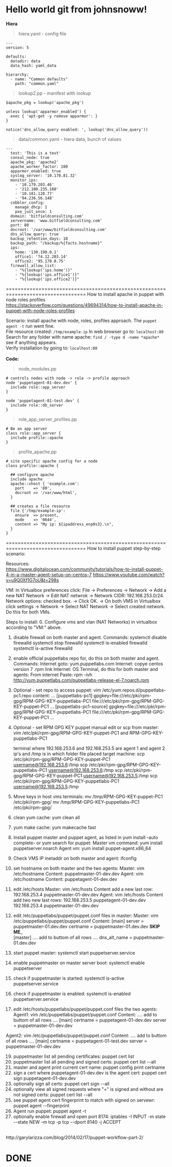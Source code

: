 Hello world git from johnsnoww!
=================================================================================
**Hiera**
> hiera.yaml - config file

    ---
    version: 5

    defaults:
      datadir: data
      data_hash: yaml_data

    hierarchy:
      - name: "Common defaults"
        path: "common.yaml"
  
> lookup2.pp - manifest with lookup

    $apache_pkg = lookup('apache_pkg')

    unless lookup('apparmor_enabled') {
      exec { 'apt-get -y remove apparmor': }
    }

    notice('dns_allow_query enabled: ', lookup('dns_allow_query'))


> data/common.yaml - hiera data, bunch of values

    ---
      test: 'This is a test'
      consul_node: true
      apache_pkg: 'apache2'
      apache_worker_factor: 100
      apparmor_enabled: true
      syslog_server: '10.170.81.32'
      monitor_ips:
        - '10.179.203.46'
        - '212.100.235.160'
        - '10.181.120.77'
        - '94.236.56.148'
      cobbler_config:
        manage_dhcp: 1
        pxe_just_once: 1
      domain: 'bitfieldconsulting.com'
      servername: 'www.bitfieldconsulting.com'
      port: 80
      docroot: '/var/www/bitfieldconsulting.com'
      dns_allow_query: true
      backup_retention_days: 10
      backup_path: "/backup/%{facts.hostname}"
      ips:
        home: '130.190.0.1'
        office1: '74.12.203.14'
        office2: '95.170.0.75'
      firewall_allow_list:
        - "%{lookup('ips.home')}"
        - "%{lookup('ips.office1')}"
        - "%{lookup('ips.office2')}"

=================================================================================
How to install apache in puppet with node roles profiles <br>
https://stackoverflow.com/questions/49694314/how-to-install-apache-in-puppet-with-node-roles-profiles <br>

Scenario: install apache with node, roles, profiles approach. The `puppet agent -t` run went fine. <br> File resource created: `/tmp/example-ip` In web browser go to: `localhost:80` <br> Search for any folder with name apache: `find / -type d -name *apache*` see if anything appears. <br>Verify installation by going to: `localhost:80`
<br><br>
**Code:**

> node_modules.pp

    # controls nodes with node -> role -> profile approach
    node 'puppetagent-01-dev.dev' {
      include role::app_server
    }
    
    node 'puppetagent-01-test.dev' {
      include role::db_server
    }
    
> role_app_server_profiles.pp

    # Be an app server
    class role::app_server {
      include profile::apache
    }

> profile_apache.pp

    # site specific apache config for a node
    class profile::apache {
    
      ## configure apache 
      include apache
      apache::vhost { 'example.com':
        port    => '80',
        docroot => '/var/www/html',
      }
    
      ## creates a file resource
      file {'/tmp/example-ip':
        ensure  => present,
        mode    => '0644',
        content => "My ip: ${ipaddress_enp0s3}.\n",
      }
    }

=================================================================================
How to install puppet step-by-step scenario:

Resources:<br>
https://www.digitalocean.com/community/tutorials/how-to-install-puppet-4-in-a-master-agent-setup-on-centos-7 
https://www.youtube.com/watch?v=u9Q0Xf1G7oU&t=298s

VM: In Virtualbox preferences click: File -> Preferences -> Network -> Add a new NAT Network -> Edit NAT netwrok -> Network CIDR: 192.168.253.0/24. Network options: checked box. -> Click OK. -> On both VMS in Virtualbox click settings -> Network -> Select NAT Network -> Select created network. Do this for both VMs.

Steps to install: 
0. Configure vms and vlan (NAT Networks) in virtualbox according to "VM:" above. 
1. disable firewall on both master and agent. Commands: 
        systemctl disable firewalld
        systemctl stop firewalld
        systemctl is-enabled firewalld
        systemctl is-active firewalld
2.  enable official puppetlabs repo for, do this on both master and agent. Commands: 
    Internet goto: yum.puppetlabs.com
    Internet: copye centos version 7 .rpm link
    Internet: OS Terminal, do this for both master and agents: 
    From internet Paste: rpm -ivh http://yum.puppetlabs.com/puppetlabs-release-el-7.noarch.rpm
3.  Optional - set repo to access puppet:
    vim /etc/yum.repos.d/puppetlabs-pc1.repo
    content: 
    ...
    [puppetlabs-pc1]
    gpgkey=file:///etc/pki/rpm-gpg/RPM-GPG-KEY-puppetlabs-PC1
          file:///etc/pki/rpm-gpg/RPM-GPG-KEY-puppet-PC1
    ...
    [puppetlabs-pc1-source]
    gpgkey=file:///etc/pki/rpm-gpg/RPM-GPG-KEY-puppetlabs-PC1
          file:///etc/pki/rpm-gpg/RPM-GPG-KEY-puppet-PC1
    ...
4.  Optional - set RPM GPG KEY puppet manual edit or scp from master: 
    vim /etc/pki/rpm-gpg/RPM-GPG-KEY-puppet-PC1 
    and 
    RPM-GPG-KEY-puppetlabs-PC1
    
    terminal where 192.168.253.6 and 192.168.253.5 are agent 1 and agent 2 ip's and /tmp is in which folder file placed target machine: 
    scp /etc/pki/rpm-gpg/RPM-GPG-KEY-puppet-PC1 username@192.168.253.6:/tmp
    scp /etc/pki/rpm-gpg/RPM-GPG-KEY-puppetlabs-PC1 username@192.168.253.6:/tmp
    scp /etc/pki/rpm-gpg/RPM-GPG-KEY-puppet-PC1 username@192.168.253.5:/tmp
    scp /etc/pki/rpm-gpg/RPM-GPG-KEY-puppetlabs-PC1 username@192.168.253.5:/tmp
    
6.  Move keys in host vms terminals: 
    mv /tmp/RPM-GPG-KEY-puppet-PC1 /etc/pki/rpm-gpg/
    mv /tmp/RPM-GPG-KEY-puppetlabs-PC1 /etc/pki/rpm-gpg/
    
7.  clean yum cache: 
    yum clean all
8.  yum make cache:
    yum makecache fast
    
9.  Install puppet master and puppet agent, as listed in yum install -auto complete- or yum search for puppet:
    Master vm command: yum install puppetserver.noarch
    Agent vm: yum install puppet-agent.x86_64

10.  Check VMS IP inetaddr on both master and agent: ifconfig
11.  set hostname on both master and the two agents:
    Master: vim /etc/hostname
    Content:
            puppetmaster-01-dev.dev
    Agent: vim /etc/hostname
    Content: 
            puppetagent-01-dev.dev
12.  edit /etc/hosts
    Master: vim /etc/hosts
    Content add a new last row: 
            192.168.253.4 puppetmaster-01-dev.dev
    Agent: vim /etc/hosts
    Content add two new last rows: 
            192.168.253.5 puppetagent-01-dev.dev
            192.168.253.4 puppetmaster-01-dev.dev
13.  edit /etc/puppetlabs/puppet/puppet.conf files in master:
    Master: vim /etc/puppetlabs/puppet/puppet.conf
    Content: 
            [main]
            server = puppetmaster-01.dev.dev
            certname = puppetmaster-01.dev.dev
__SKIP ME___            
            [master]
            .... add to buttom of all rows ....
            dns_alt_name = puppetmaster-01.dev.dev
14.   start puppet master: systemctl start puppetserver.service
15.   enable puppetmaster on master server boot: systemctl enable puppetserver
16.   check if puppetmaster is started: systemctl is-active puppetserver.service
17.   check if puppetmaster is enabled: systemctl is-enabled puppetserver.service
18.   edit /etc/hosts/puppetlabs/puppet/puppet.conf files the two agents: 
  Agent1: vim /etc/puppetlabs/puppet/puppet.conf
  Content: 
            .... add to buttom of all rows ....
            [main]
            certname = puppetagent-01-dev.dev
            server = puppetmaster-01-dev.dev

  Agent2: vim /etc/puppetlabs/puppet/puppet.conf
  Content: 
            .... add to buttom of all rows ....
            [main]
            certname = puppetagent-01-test.dev
            server = puppetmaster-01-dev.dev

19. puppetmaster list all pending certificates: puppet cert list
20. puppetmaster list all pending and signed certs: puppet cert list --all
21. master and agent print current cert name: puppet config print certname
22. sign a cert where puppetagent-01-dev.dev is the agent cert: puppet cert sign puppetagent-01-dev.dev
23. optionally sign all certs: puppet cert sign --all
24. optionally view all signed requests where "+" is signed and without are not signed certs: puppet cert list --all
25. see puppet agent cert fingerprint to match with signed on servewr: puppet agent --fingerprint
26. Agent run puppet: puppet agent -t
27. optionally enable firewall and open port 8174: iptables -I INPUT -m state --state NEW -m tcp -p tcp --dport 8140 -j ACCEPT

<br>
http://garylarizza.com/blog/2014/02/17/puppet-workflow-part-2/
<br>

**DONE**
=================================================================================
            
    

